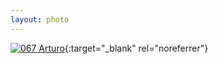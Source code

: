 ```yaml
---
layout: photo
---
```


[![067 Arturo](https://c2.staticflickr.com/6/5774/20969336100_9a268e1ec7_c.jpg)](https://www.flickr.com/photos/131440297@N08/20969336100/){:target="_blank" rel="noreferrer"}
